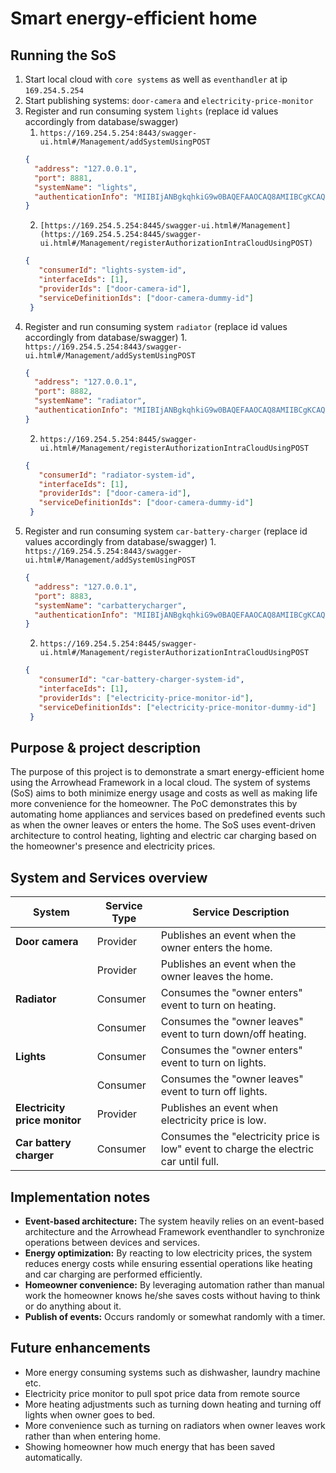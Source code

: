 # Smart energy-efficient home

## Running the SoS
1. Start local cloud with `core systems` as well as `eventhandler` at ip `169.254.5.254`
2. Start publishing systems: `door-camera` and `electricity-price-monitor`
4. Register and run consuming system `lights` (replace id values accordingly from database/swagger)
    1. `https://169.254.5.254:8443/swagger-ui.html#/Management/addSystemUsingPOST`
    ```json
    {
      "address": "127.0.0.1",
      "port": 8881,
      "systemName": "lights",
      "authenticationInfo": "MIIBIjANBgkqhkiG9w0BAQEFAAOCAQ8AMIIBCgKCAQEAtCuVpXBqH4xkOZn8Fq+EP4iO09iHiErjRTBHvZCb1GLegm7V5yw0lAurKrVGJq8GwKvGo2bnhk7gZhZoJgiX8twyZVpvxKZgpJLwRK3OZQuTcAXx4uowBJewPFDWn26PC/axdEwRs+R7yidEpNqIKQytChjswcFOA19OY+r3MwtPvupYHpbEfJsQ102sVaCnaBFWjhrP1Kmt1FiBGImfKNw666DW3fK869quf37hdAdx3+SmCn520U0czNGnqZIePbNaG8YFxlHiofYY7PFQ90szNurBypqT/znVeFSij5fB+ObIuFZChOLx6Cx9PT1ESLANAaE4TF6MY10FETNo7QIDAQAB"
   }
   ```
    2. `[https://169.254.5.254:8445/swagger-ui.html#/Management](https://169.254.5.254:8445/swagger-ui.html#/Management/registerAuthorizationIntraCloudUsingPOST)`
   ```json
   {    
      "consumerId": "lights-system-id",
      "interfaceIds": [1],
      "providerIds": ["door-camera-id"],
      "serviceDefinitionIds": ["door-camera-dummy-id"]
    }
   ```
5. Register and run consuming system `radiator` (replace id values accordingly from database/swagger)
       1. `https://169.254.5.254:8443/swagger-ui.html#/Management/addSystemUsingPOST`
    ```json
    {
      "address": "127.0.0.1",
      "port": 8882,
      "systemName": "radiator",
      "authenticationInfo": "MIIBIjANBgkqhkiG9w0BAQEFAAOCAQ8AMIIBCgKCAQEAtCuVpXBqH4xkOZn8Fq+EP4iO09iHiErjRTBHvZCb1GLegm7V5yw0lAurKrVGJq8GwKvGo2bnhk7gZhZoJgiX8twyZVpvxKZgpJLwRK3OZQuTcAXx4uowBJewPFDWn26PC/axdEwRs+R7yidEpNqIKQytChjswcFOA19OY+r3MwtPvupYHpbEfJsQ102sVaCnaBFWjhrP1Kmt1FiBGImfKNw666DW3fK869quf37hdAdx3+SmCn520U0czNGnqZIePbNaG8YFxlHiofYY7PFQ90szNurBypqT/znVeFSij5fB+ObIuFZChOLx6Cx9PT1ESLANAaE4TF6MY10FETNo7QIDAQAB"
   }
   ```
    2. `https://169.254.5.254:8445/swagger-ui.html#/Management/registerAuthorizationIntraCloudUsingPOST`
   ```json
   {    
      "consumerId": "radiator-system-id",
      "interfaceIds": [1],
      "providerIds": ["door-camera-id"],
      "serviceDefinitionIds": ["door-camera-dummy-id"]
    }
   ```
6. Register and run consuming system `car-battery-charger` (replace id values accordingly from database/swagger)
       1. `https://169.254.5.254:8443/swagger-ui.html#/Management/addSystemUsingPOST`
    ```json
    {
      "address": "127.0.0.1",
      "port": 8883,
      "systemName": "carbatterycharger",
      "authenticationInfo": "MIIBIjANBgkqhkiG9w0BAQEFAAOCAQ8AMIIBCgKCAQEAtCuVpXBqH4xkOZn8Fq+EP4iO09iHiErjRTBHvZCb1GLegm7V5yw0lAurKrVGJq8GwKvGo2bnhk7gZhZoJgiX8twyZVpvxKZgpJLwRK3OZQuTcAXx4uowBJewPFDWn26PC/axdEwRs+R7yidEpNqIKQytChjswcFOA19OY+r3MwtPvupYHpbEfJsQ102sVaCnaBFWjhrP1Kmt1FiBGImfKNw666DW3fK869quf37hdAdx3+SmCn520U0czNGnqZIePbNaG8YFxlHiofYY7PFQ90szNurBypqT/znVeFSij5fB+ObIuFZChOLx6Cx9PT1ESLANAaE4TF6MY10FETNo7QIDAQAB"
   }
   ```
    2. `https://169.254.5.254:8445/swagger-ui.html#/Management/registerAuthorizationIntraCloudUsingPOST`
   ```json
   {    
      "consumerId": "car-battery-charger-system-id",
      "interfaceIds": [1],
      "providerIds": ["electricity-price-monitor-id"],
      "serviceDefinitionIds": ["electricity-price-monitor-dummy-id"]
    }
   ```

## Purpose & project description
The purpose of this project is to demonstrate a smart energy-efficient home using the Arrowhead Framework in a local cloud. The system of systems (SoS) aims to both minimize energy usage and costs as well as making life more convenience for the homeowner. The PoC demonstrates this by automating home appliances and services based on predefined events such as when the owner leaves or enters the home. The SoS uses event-driven architecture to control heating, lighting and electric car charging based on the homeowner's presence and electricity prices.

## System and Services overview

| **System**                  | **Service Type** | **Service Description**                                                                                              |
|-----------------------------|------------------|----------------------------------------------------------------------------------------------------------------------|
| **Door camera**             | Provider         | Publishes an event when the owner enters the home.                                                                   |
|                             | Provider         | Publishes an event when the owner leaves the home.                                                                   |
| **Radiator**                | Consumer         | Consumes the "owner enters" event to turn on heating.                                                                |
|                             | Consumer         | Consumes the "owner leaves" event to turn down/off heating.                                                          |
| **Lights**                  | Consumer         | Consumes the "owner enters" event to turn on lights.                                                                |
|                             | Consumer         | Consumes the "owner leaves" event to turn off lights.                                                                 |
| **Electricity price monitor**| Provider         | Publishes an event when electricity price is low. |
| **Car battery charger**     | Consumer         | Consumes the "electricity price is low" event to charge the electric car until full.                                 |

## Implementation notes
- **Event-based architecture:** The system heavily relies on an event-based architecture and the Arrowhead Framework eventhandler to synchronize operations between devices and services.
- **Energy optimization:** By reacting to low electricity prices, the system reduces energy costs while ensuring essential operations like heating and car charging are performed efficiently.
- **Homeowner convenience:** By leveraging automation rather than manual work the homeowner knows he/she saves costs without having to think or do anything about it.
- **Publish of events:** Occurs randomly or somewhat randomly with a timer.

## Future enhancements
- More energy consuming systems such as dishwasher, laundry machine etc.
- Electricity price monitor to pull spot price data from remote source
- More heating adjustments such as turning down heating and turning off lights when owner goes to bed.
- More convenience such as turning on radiators when owner leaves work rather than when entering home.
- Showing homeowner how much energy that has been saved automatically.
